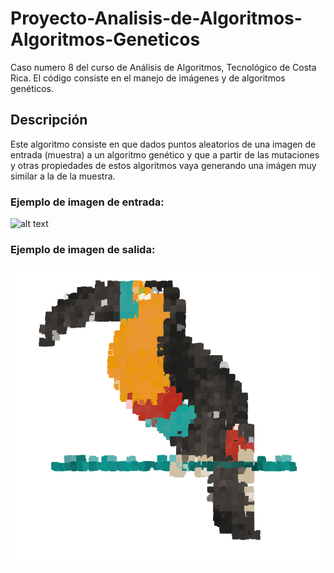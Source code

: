 # Proyecto-Analisis-de-Algoritmos-Algoritmos-Geneticos
Caso numero 8 del curso de Análisis de Algoritmos, Tecnológico de Costa Rica. El código consiste en el manejo de imágenes y de algoritmos genéticos.
## Descripción

Este algoritmo consiste en que dados puntos aleatorios de una imagen de entrada (muestra) a un algoritmo genético y que a partir de las mutaciones y otras propiedades de estos algoritmos vaya generando una imágen muy similar a la de la muestra.

### Ejemplo de imagen de entrada:

![alt text](https://github.com/ITCRStevenLPZ/Proyecto-Analisis-de-Algoritmos--Algoritmos-Geneticos/blob/master/Caso8/TUCAN.jpg?raw=true)

### Ejemplo de imagen de salida:

![alt text](https://github.com/ITCRStevenLPZ/Proyecto-Analisis-de-Algoritmos--Algoritmos-Geneticos/blob/master/Caso8/TucanSalida.PNG?raw=true)
